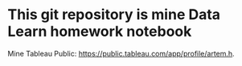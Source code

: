 # This git repository is mine Data Learn homework notebook
Mine Tableau Public: https://public.tableau.com/app/profile/artem.h.
